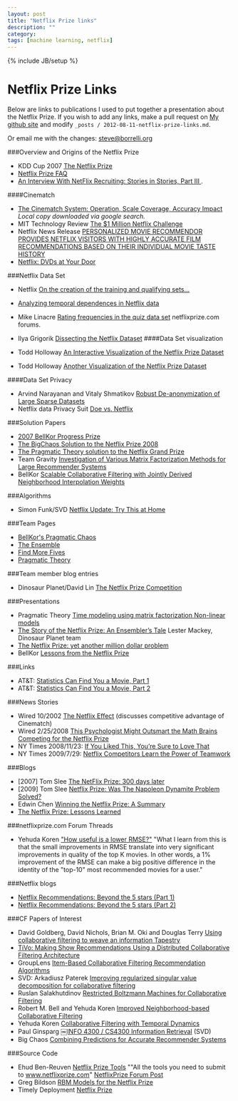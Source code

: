 ```yaml
---
layout: post
title: "Netflix Prize links"
description: ""
category: 
tags: [machine learning, netflix]
---
```

{% include JB/setup %}

# Netflix Prize Links

Below are links to publications I used to put together a presentation about the Netflix Prize. If you wish to add any links, make a pull request on [My github site](https://github.com/stevendborrelli/stevendborrelli.github.com) and modify `_posts / 2012-08-11-netflix-prize-links.md`.

Or email me with the changes: steve@borrelli.org


###Overview and Origins of the Netflix Prize
* KDD Cup 2007 [The Netflix Prize](http://www.cs.uic.edu/~liub/KDD-cup-2007/proceedings/The-Netflix-Prize-Bennett.pdf)
* [Netflix Prize FAQ](http://www.netflixprize.com/faq)
* [An Interview With NetFlix Recruiting: Stories in Stories, Part III ](http://meritocracy.typepad.com/meritocracy/2006/11/so_ive_made_a_c.html). 

####Cinematch
* [The Cinematch System: Operation, Scale Coverage, Accuracy Impact](assets/pdfs/netflix/bennett.pdf) _Local copy downloaded via google search._ 
* MIT Technology Review [The $1 Million Netflix Challenge](http://www.technologyreview.com/news/406637/the-1-million-netflix-challenge/)
* Netflix News Release [PERSONALIZED MOVIE RECOMMENDOR PROVIDES NETFLIX VISITORS WITH HIGHLY ACCURATE FILM RECOMMENDATIONS BASED ON THEIR INDIVIDUAL MOVIE TASTE HISTORY](https://secure.onlineprocessing.biz/3/mr5/netflix.us.en/index.php?s=24309&item=54615)
* [Netflix: DVDs at Your Door](http://www.pcmag.com/article2/0,2817,894278,00.asp%3e.)

###Netflix Data Set
* Netflix [On the creation of the training and qualifying sets...](http://www.netflixprize.com/community/viewtopic.php?pid=2242)
* [Analyzing temporal dependences in Netflix data](http://www.pitt.edu/~druzdzel/psfiles/zeszyty08.pdf)
* Mike Linacre [Rating frequencies in the quiz data set](http://www.netflixprize.com//community/viewtopic.php?id=334) netflixprize.com forums.

* Ilya Grigorik [Dissecting the Netflix Dataset](http://www.igvita.com/2006/10/29/dissecting-the-netflix-dataset/)
####Data Set visualization

* Todd Holloway [An Interactive Visualization of the Netflix Prize Dataset](http://abeautifulwww.com/2007/04/03/an-interactive-visualization-of-the-netflix-prize-dataset/)
* Todd Holloway [Another Visualization of the Netflix Prize Dataset](http://abeautifulwww.com/2007/04/03/another-visualization-of-the-netflix-prize-dataset/)

####Data Set Privacy
* Arvind Narayanan and Vitaly Shmatikov [Robust De-anonymization of Large Sparse Datasets](http://www.cs.utexas.edu/~shmat/shmat_oak08netflix.pdf/)
* Netflix data Privacy Suit [Doe vs. Netflix](http://www.wired.com/images_blogs/threatlevel/2009/12/doe-v-netflix.pdf)


###Solution Papers
* [2007 BellKor Progress Prize](http://www2.research.att.com/~volinsky/netflix/ProgressPrize2007BellKorSolution.pdf)
* [The BigChaos Solution to the Netflix Prize 2008](http://www.netflixprize.com/assets/ProgressPrize2008_BigChaos.pdf)
* [The Pragmatic Theory solution to the Netflix Grand Prize](http://www.netflixprize.com/assets/GrandPrize2009_BPC_PragmaticTheory.pdf)
* Team Gravity [Investigation of Various Matrix Factorization Methods for Large Recommender Systems](http://www.sze.hu/~gtakacs/download/kdd_netflix_workshop_2008.pdf)
* BellKor [Scalable Collaborative Filtering with Jointly Derived Neighborhood Interpolation Weights](http://public.research.att.com/~volinsky/netflix/BellKorICDM07.pdf)

###Algorithms

* Simon Funk/SVD [Netflix Update: Try This at Home](http://sifter.org/~simon/journal/20061211.html)

###Team Pages
* [BellKor's Pragmatic Chaos](http://www2.research.att.com/~volinsky/netflix/bpc.html)
* [The Ensemble](http://www.the-ensemble.com/)
* [Find More Fives](http://www.findmorefives.com/)
* [Pragmatic Theory](https://sites.google.com/site/pragmatictheory/)

###Team member blog entries
* Dinosaur Planet/David Lin [The Netflix Prize Competition](http://www.decompilinglife.com/post/5758898924/the-netflix-prize-competition)

###Presentations
* Pragmatic Theory [Time modeling using matrix factorization Non-linear models](http://pragmatictheory.googlepages.com/NetflixPragmaticTheoryV6.pdf)
* [The Story of the Netflix Prize: An Ensembler’s Tale](http://www.eecs.berkeley.edu/~lmackey/papers/netflix_story-nas11-slides.pdf)
Lester Mackey, Dinosaur Planet team
* [The Netflix Prize: yet another million dollar problem](http://www.slideshare.net/davidbessis/the-netflix-prize-yet-another-million-dollar-problem)
* BellKor [Lessons from the Netflix Prize](http://www7.nationalacademies.org/cnstat/Bell%20Presentation.pdf)


###Links
* AT&T: [Statistics Can Find You a Movie, Part 1](http://www.research.att.com/articles/featured_stories/2010_01/2010_02_netflix_article.html?fbid=gncVF5QUO56)
* AT&T: [Statistics Can Find You a Movie, Part 2](http://www.research.att.com/articles/featured_stories/2010_05/201005_netflix2_article.html?fbid=gncVF5QUO56)




###News Stories
* Wired 10/2002 [The Netflix Effect](http://www.wired.com/wired/archive/10.12/netflix.html) (discusses competitive advantage of Cinematch)
* Wired 2/25/2008 [This Psychologist Might Outsmart the Math Brains Competing for the Netflix Prize](http://www.wired.com/techbiz/media/magazine/16-03/mf_netflix?currentPage=all)
* NY Times 2008/11/23: [If You Liked This, You’re Sure to Love That](http://www.nytimes.com/2008/11/23/magazine/23Netflix-t.html?fta=y)
* NY Times 2009/7/29: [Netflix Competitors Learn the Power of Teamwork](http://www.nytimes.com/2009/07/28/technology/internet/28netflix.html?_r=1)


###Blogs 
* [2007] Tom Slee [The NetFlix Prize: 300 days later](http://whimsley.typepad.com/whimsley/2007/07/the-limitations.html)
* [2009] Tom Slee [Netflix Prize: Was The Napoleon Dynamite Problem Solved?](http://whimsley.typepad.com/whimsley/2009/10/netflix-prize-was-the-napoleon-dynamite-problem-solved.html)
* Edwin Chen [Winning the Netflix Prize: A Summary](http://blog.echen.me/2011/10/24/winning-the-netflix-prize-a-summary/)
* [The Netflix Prize: Lessons Learned](http://technocalifornia.blogspot.com/2009/09/netflix-prize-lessons-learned.html)

###netflixprize.com Forum Threads
* Yehuda Koren ["How useful is a lower RMSE?"](http://www.netflixprize.com/community/viewtopic.php?id=828) "What I learn from this is that the small improvements in RMSE translate into very significant improvements in quality of the top K movies. In other words, a 1% improvement of the RMSE can make a big positive difference in the identity of the "top-10" most recommended movies for a user."

###Netflix blogs
* [Netflix Recommendations: Beyond the 5 stars (Part 1)](http://techblog.netflix.com/2012/04/netflix-recommendations-beyond-5-stars.html)
* [Netflix Recommendations: Beyond the 5 stars (Part 2)](http://techblog.netflix.com/2012/06/netflix-recommendations-beyond-5-stars.html)

###CF Papers of Interest
* David Goldberg, David Nichols, Brian M. Oki and Douglas Terry [Using collaborative filtering to weave an information Tapestry](http://www.ischool.utexas.edu/~i385d/readings/Goldberg_UsingCollaborative_92.pdf)
* [TiVo: Making Show Recommendations Using a Distributed Collaborative Filtering Architecture](http://cs.brynmawr.edu/Courses/cs380/fall2006/TiVo.pdf)
* GroupLens [Item-Based Collaborative Filtering Recommendation Algorithms](http://www.ra.ethz.ch/CDstore/www10/papers/pdf/p519.pdf)
* SVD: Arkadiusz Paterek [Improving regularized singular value decomposition for collaborative filtering](http://www.cs.uic.edu/~liub/KDD-cup-2007/proceedings/Regular-Paterek.pdf)
* Ruslan Salakhutdinov [Restricted Boltzmann Machines for Collaborative Filtering](http://www.machinelearning.org/proceedings/icml2007/papers/407.pdf)
* Robert M. Bell and Yehuda Koren [Improved Neighborhood-based Collaborative Filtering](http://www.cs.uic.edu/~liub/KDD-cup-2007/proceedings/Neighbor-Koren.pdf)
* Yehuda Koren [Collaborative Filtering with Temporal Dynamics](http://research.yahoo.com/pub/2824)
* Paul Ginsparg [￼INFO 4300 / CS4300 Information Retrieval](http://www.infosci.cornell.edu/courses/info4300/2011fa/slides/08.pdf) (SVD)
* Big Chaos [Combining Predictions for Accurate Recommender Systems](http://users.cs.fiu.edu/~lzhen001/activities/KDD_USB_key_2010/docs/p693.pdf)

###Source Code
* Ehud Ben-Reuven [Netflix Prize Tools](http://code.google.com/p/nprize/) ""All the tools you need to submit to www.netflixprize.com" [NetflixPrize Forum Post](http://www.netflixprize.com//community/viewtopic.php?id=951)
* Greg Bildson [RBM Models for the Netflix Prize](http://code.google.com/p/nprizeadditions/)
* Timely Deployment [Netflix Prize](http://www.timelydevelopment.com/demos/NetflixPrize.aspx)